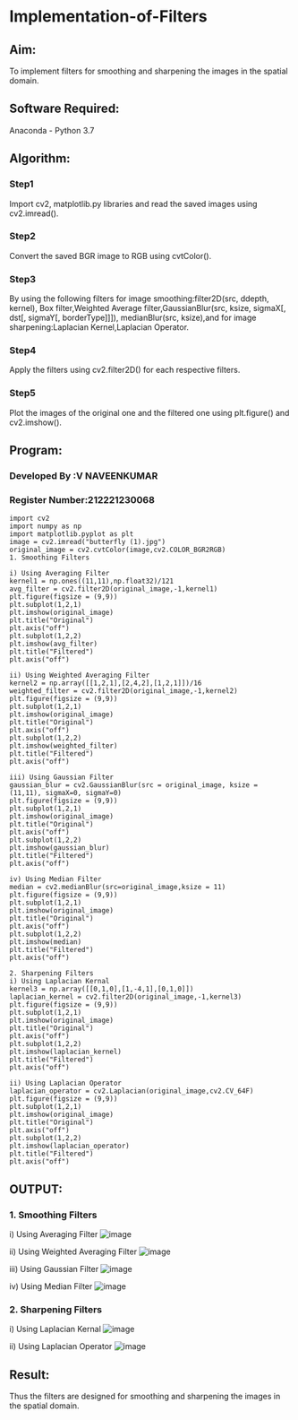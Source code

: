 # Implementation-of-Filters
## Aim:
To implement filters for smoothing and sharpening the images in the spatial domain.

## Software Required:
Anaconda - Python 3.7

## Algorithm:
### Step1
Import cv2, matplotlib.py libraries and read the saved images using cv2.imread(). 

### Step2
Convert the saved BGR image to RGB using cvtColor().

### Step3
By using the following filters for image smoothing:filter2D(src, ddepth, kernel), Box filter,Weighted Average filter,GaussianBlur(src, ksize, sigmaX[, dst[, sigmaY[, borderType]]]), medianBlur(src, ksize),and for image sharpening:Laplacian Kernel,Laplacian Operator.

### Step4
Apply the filters using cv2.filter2D() for each respective filters.

### Step5
Plot the images of the original one and the filtered one using plt.figure() and cv2.imshow(). 

## Program:
### Developed By   :V NAVEENKUMAR
### Register Number:212221230068
~~~
import cv2
import numpy as np
import matplotlib.pyplot as plt
image = cv2.imread("butterfly (1).jpg")
original_image = cv2.cvtColor(image,cv2.COLOR_BGR2RGB)
1. Smoothing Filters

i) Using Averaging Filter
kernel1 = np.ones((11,11),np.float32)/121
avg_filter = cv2.filter2D(original_image,-1,kernel1)
plt.figure(figsize = (9,9))
plt.subplot(1,2,1)
plt.imshow(original_image)
plt.title("Original")
plt.axis("off")
plt.subplot(1,2,2)
plt.imshow(avg_filter)
plt.title("Filtered")
plt.axis("off")

ii) Using Weighted Averaging Filter
kernel2 = np.array([[1,2,1],[2,4,2],[1,2,1]])/16
weighted_filter = cv2.filter2D(original_image,-1,kernel2)
plt.figure(figsize = (9,9))
plt.subplot(1,2,1)
plt.imshow(original_image)
plt.title("Original")
plt.axis("off")
plt.subplot(1,2,2)
plt.imshow(weighted_filter)
plt.title("Filtered")
plt.axis("off")

iii) Using Gaussian Filter
gaussian_blur = cv2.GaussianBlur(src = original_image, ksize = (11,11), sigmaX=0, sigmaY=0)
plt.figure(figsize = (9,9))
plt.subplot(1,2,1)
plt.imshow(original_image)
plt.title("Original")
plt.axis("off")
plt.subplot(1,2,2)
plt.imshow(gaussian_blur)
plt.title("Filtered")
plt.axis("off")

iv) Using Median Filter
median = cv2.medianBlur(src=original_image,ksize = 11)
plt.figure(figsize = (9,9))
plt.subplot(1,2,1)
plt.imshow(original_image)
plt.title("Original")
plt.axis("off")
plt.subplot(1,2,2)
plt.imshow(median)
plt.title("Filtered")
plt.axis("off")

2. Sharpening Filters
i) Using Laplacian Kernal
kernel3 = np.array([[0,1,0],[1,-4,1],[0,1,0]])
laplacian_kernel = cv2.filter2D(original_image,-1,kernel3)
plt.figure(figsize = (9,9))
plt.subplot(1,2,1)
plt.imshow(original_image)
plt.title("Original")
plt.axis("off")
plt.subplot(1,2,2)
plt.imshow(laplacian_kernel)
plt.title("Filtered")
plt.axis("off")

ii) Using Laplacian Operator
laplacian_operator = cv2.Laplacian(original_image,cv2.CV_64F)
plt.figure(figsize = (9,9))
plt.subplot(1,2,1)
plt.imshow(original_image)
plt.title("Original")
plt.axis("off")
plt.subplot(1,2,2)
plt.imshow(laplacian_operator)
plt.title("Filtered")
plt.axis("off")
~~~

## OUTPUT:
### 1. Smoothing Filters

i) Using Averaging Filter
![image](https://user-images.githubusercontent.com/94165322/232960360-61af0ad7-1e4f-4684-ad05-9a9cb7f6ab1e.png)


ii) Using Weighted Averaging Filter
![image](https://user-images.githubusercontent.com/94165322/232961569-80602b83-a5dd-4c7e-8997-c45ea098e946.png)


iii) Using Gaussian Filter
![image](https://user-images.githubusercontent.com/94165322/232961610-5bf1d1df-2f05-4389-86b2-ce207bad2ba7.png)


iv) Using Median Filter
![image](https://user-images.githubusercontent.com/94165322/232961640-3b4aa201-b86c-42dc-a94f-a07c9b4ee71c.png)



### 2. Sharpening Filters


i) Using Laplacian Kernal
![image](https://user-images.githubusercontent.com/94165322/232961679-10e939db-fe52-464f-b310-35479c5aa0c0.png)


ii) Using Laplacian Operator
![image](https://user-images.githubusercontent.com/94165322/232961705-1c0709f4-7abd-4b73-95a8-8d80c3ddaf05.png)


## Result:
Thus the filters are designed for smoothing and sharpening the images in the spatial domain.
